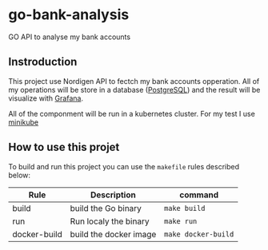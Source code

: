 # go-bank-analysis
GO API to analyse my bank accounts

## Instroduction

This project use Nordigen API to fectch my bank accounts opperation.
All of my operations will be store in a database ([PostgreSQL](https://www.postgresql.org/docs/)) and the result will be visualize with [Grafana](https://grafana.com/docs/).

All of the componment will be run in a kubernetes cluster. For my test I use [minikube](https://minikube.sigs.k8s.io/docs/)

## How to use this projet

To build and run this project you can use the `makefile` rules described below:

| Rule | Description |command|
|------|-------------|-------|
|build| build the Go binary|`make build`|
|run| Run localy the binary|`make run`|
|docker-build| build the docker image|`make docker-build`|

